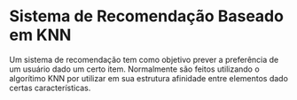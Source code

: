 # Sistema de Recomendação Baseado em KNN
Um sistema de recomendação tem como objetivo prever a preferência de um usuário dado um certo item. Normalmente são feitos utilizando o algorítimo KNN por utilizar em sua estrutura afinidade entre elementos dado certas características.

